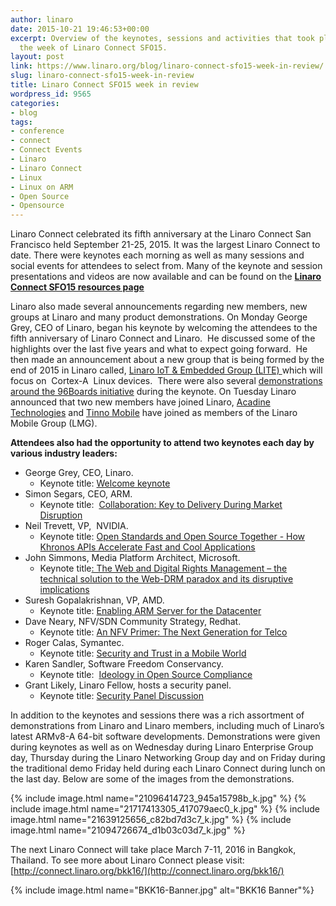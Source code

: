 ```yaml
---
author: linaro
date: 2015-10-21 19:46:53+00:00
excerpt: Overview of the keynotes, sessions and activities that took place during
  the week of Linaro Connect SFO15.
layout: post
link: https://www.linaro.org/blog/linaro-connect-sfo15-week-in-review/
slug: linaro-connect-sfo15-week-in-review
title: Linaro Connect SFO15 week in review
wordpress_id: 9565
categories:
- blog
tags:
- conference
- connect
- Connect Events
- Linaro
- Linaro Connect
- Linux
- Linux on ARM
- Open Source
- Opensource
---
```


Linaro Connect celebrated its fifth anniversary at the Linaro Connect San Francisco held September 21-25, 2015. It was the largest Linaro Connect to date. There were keynotes each morning as well as many sessions and social events for attendees to select from. Many of the keynote and session presentations and videos are now available and can be found on the **[Linaro Connect SFO15 resources page](http://connect.linaro.org/sfo15/)**

Linaro also made several announcements regarding new members, new groups at Linaro and many product demonstrations. On Monday George Grey, CEO of Linaro, began his keynote by welcoming the attendees to the fifth anniversary of Linaro Connect and Linaro.  He discussed some of the highlights over the last five years and what to expect going forward.  He then made an announcement about a new group that is being formed by the end of 2015 in Linaro called, [Linaro IoT & Embedded Group (LITE) ](https://youtu.be/5viiqYeOATI?t=24m14s)which will focus on  Cortex-A  Linux devices.   There were also several [demonstrations around the 96Boards initiative](https://youtu.be/5viiqYeOATI?t=33m25s) during the keynote.  On Tuesday Linaro announced that two new members have joined Linaro, [Acadine Technologies](https://youtu.be/S3YMBLOTXSI?t=3m6s) and [Tinno Mobile](https://youtu.be/5viiqYeOATI?t=1h29m16s) have joined as members of the Linaro Mobile Group (LMG).

**Attendees also had the opportunity to attend two keynotes each day by various industry leaders:**

  * George Grey, CEO, Linaro.
    * Keynote title: [Welcome keynote](https://www.youtube.com/watch?v=5viiqYeOATI&feature=youtu.be&t=50m55s)
  * Simon Segars, CEO, ARM.
    * Keynote title:  [Collaboration: Key to Delivery During Market Disruption](https://www.youtube.com/watch?v=5viiqYeOATI&feature=youtu.be&t=50m55s)
  * Neil Trevett, VP,  NVIDIA.
    * Keynote title: [Open Standards and Open Source Together - How Khronos APIs Accelerate Fast and Cool Applications](https://www.youtube.com/watch?v=S3YMBLOTXSI)
  * John Simmons, Media Platform Architect, Microsoft.
    * Keynote title[: The Web and Digital Rights Management – the technical solution to the Web-DRM paradox and its disruptive implications](https://www.youtube.com/watch?v=14YnkW6ZsI0)
  * Suresh Gopalakrishnan, VP, AMD.
    * Keynote title: [Enabling ARM Server for the Datacenter](https://youtu.be/apMkjg8tubw?t=8m7s)
  * Dave Neary, NFV/SDN Community Strategy, Redhat.
    * Keynote title: [An NFV Primer: The Next Generation for Telco](https://www.youtube.com/watch?v=9RPsaPr4mzg&feature=youtu.be&t=10m2s)
  * Roger Calas, Symantec.
    * Keynote title: [Security and Trust in a Mobile World](https://www.youtube.com/watch?v=HPooPahP5Co)
  * Karen Sandler, Software Freedom Conservancy.
    * Keynote title:  [Ideology in Open Source Compliance](https://www.youtube.com/watch?v=-GOCsXT8jas)
  * Grant Likely, Linaro Fellow, hosts a security panel.
    * Keynote title: [Security Panel Discussion](https://www.youtube.com/watch?v=KTeT6yC915Y)

In addition to the keynotes and sessions there was a rich assortment of demonstrations from Linaro and Linaro members, including much of Linaro’s latest ARMv8-A 64-bit software developments. Demonstrations were given during keynotes as well as on Wednesday during Linaro Enterprise Group day, Thursday during the Linaro Networking Group day and on Friday during the traditional demo Friday held during each Linaro Connect during lunch on the last day. Below are some of the images from the demonstrations.

{% include image.html name="21096414723_945a15798b_k.jpg" %}
{% include image.html name="21717413305_417079aec0_k.jpg" %}
{% include image.html name="21639125656_c82bd7d3c7_k.jpg" %}
{% include image.html name="21094726674_d1b03c03d7_k.jpg" %}

The next Linaro Connect will take place March 7-11, 2016 in Bangkok, Thailand. To see more about Linaro Connect please visit: [http://connect.linaro.org/bkk16/](http://connect.linaro.org/bkk16/)

{% include image.html name="BKK16-Banner.jpg" alt="BKK16 Banner"%}
